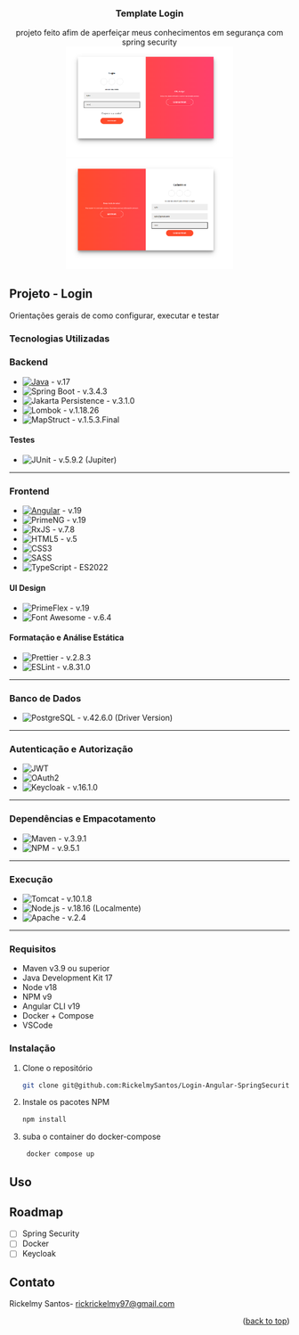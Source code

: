 <!-- PROJECT LOGO -->
<!-- <br />
<div align="center">
  <a href="https://github.com/github_username/repo_name">
    <img src="images/logo.png" alt="Logo" width="80" height="80">
  </a> -->

<h3 align="center">Template Login</h3>

  <p align="center">
    projeto feito afim de aperfeiçar meus conhecimentos em segurança com spring security
    <br />
     <img src="./login-ui/src/assets/images/login.png" alt="Logo" width="300"> 
    <br />
     <img src="./login-ui/src/assets/images/cadastrar.png" alt="Logo" width="300">
    <br />
  </p>
</div>

## Projeto - Login

Orientações gerais de como configurar, executar e testar

### Tecnologias Utilizadas

### **Backend**

- [![Java](https://img.shields.io/badge/Java-ED8B00?style=for-the-badge&logo=openjdk&logoColor=white)](https://www.java.com) - v.17
- ![Spring Boot](https://img.shields.io/badge/Spring%20Boot-6DB33F?style=for-the-badge&logo=spring-boot&logoColor=white) - v.3.4.3
- ![Jakarta Persistence](https://img.shields.io/badge/Jakarta%20Persistence-007396?style=for-the-badge&logo=jakartaee&logoColor=white) - v.3.1.0
- ![Lombok](https://img.shields.io/badge/Lombok-CA2136?style=for-the-badge&logo=lombok&logoColor=white) - v.1.18.26
- ![MapStruct](https://img.shields.io/badge/MapStruct-6DB33F?style=for-the-badge&logo=mapstruct&logoColor=white) - v.1.5.3.Final

#### **Testes**

- ![JUnit](https://img.shields.io/badge/JUnit-25A162?style=for-the-badge&logo=junit5&logoColor=white) - v.5.9.2 (Jupiter)

---

### **Frontend**

- [![Angular](https://img.shields.io/badge/Angular-DD0031?style=for-the-badge&logo=angular&logoColor=white)](https://angular.io) - v.19
- ![PrimeNG](https://img.shields.io/badge/PrimeNG-4479A1?style=for-the-badge&logo=primeng&logoColor=white) - v.19
- ![RxJS](https://img.shields.io/badge/RxJS-B7178C?style=for-the-badge&logo=reactivex&logoColor=white) - v.7.8
- ![HTML5](https://img.shields.io/badge/HTML5-E34F26?style=for-the-badge&logo=html5&logoColor=white) - v.5
- ![CSS3](https://img.shields.io/badge/CSS3-1572B6?style=for-the-badge&logo=css3&logoColor=white)
- ![SASS](https://img.shields.io/badge/SASS-CC6699?style=for-the-badge&logo=sass&logoColor=white)
- ![TypeScript](https://img.shields.io/badge/TypeScript-007ACC?style=for-the-badge&logo=typescript&logoColor=white) - ES2022

#### **UI Design**

- ![PrimeFlex](https://img.shields.io/badge/PrimeFlex-4A90E2?style=for-the-badge&logo=primeflex&logoColor=white) - v.19
- ![Font Awesome](https://img.shields.io/badge/Font%20Awesome-339AF0?style=for-the-badge&logo=font-awesome&logoColor=white) - v.6.4

#### **Formatação e Análise Estática**

- ![Prettier](https://img.shields.io/badge/Prettier-F7B93E?style=for-the-badge&logo=prettier&logoColor=white) - v.2.8.3
- ![ESLint](https://img.shields.io/badge/ESLint-4B32C3?style=for-the-badge&logo=eslint&logoColor=white) - v.8.31.0

---

### **Banco de Dados**

- ![PostgreSQL](https://img.shields.io/badge/PostgreSQL-316192?style=for-the-badge&logo=postgresql&logoColor=white) - v.42.6.0 (Driver Version)

---

### **Autenticação e Autorização**

- ![JWT](https://img.shields.io/badge/JWT-000000?style=for-the-badge&logo=jsonwebtokens&logoColor=white)
- ![OAuth2](https://img.shields.io/badge/OAuth2-3F3F3F?style=for-the-badge&logo=oauth&logoColor=white)
- ![Keycloak](https://img.shields.io/badge/Keycloak-35495E?style=for-the-badge&logo=keycloak&logoColor=white) - v.16.1.0

---

### **Dependências e Empacotamento**

- ![Maven](https://img.shields.io/badge/Maven-C71A36?style=for-the-badge&logo=apachemaven&logoColor=white) - v.3.9.1
- ![NPM](https://img.shields.io/badge/NPM-CB3837?style=for-the-badge&logo=npm&logoColor=white) - v.9.5.1

---

### **Execução**

- ![Tomcat](https://img.shields.io/badge/Tomcat-F8DC75?style=for-the-badge&logo=apachetomcat&logoColor=black) - v.10.1.8
- ![Node.js](https://img.shields.io/badge/Node.js-339933?style=for-the-badge&logo=node.js&logoColor=white) - v.18.16 (Localmente)
- ![Apache](https://img.shields.io/badge/Apache-D42029?style=for-the-badge&logo=apache&logoColor=white) - v.2.4

---

### Requisitos

- Maven v3.9 ou superior
- Java Development Kit 17
- Node v18
- NPM v9
- Angular CLI v19
- Docker + Compose
- VSCode

### Instalação

1. Clone o repositório
   ```sh
   git clone git@github.com:RickelmySantos/Login-Angular-SpringSecurity.git
   ```
2. Instale os pacotes NPM
   ```sh
   npm install
   ```
3. suba o container do docker-compose
   ```js
    docker compose up
   ```

<!-- Exemplos de Uso -->

## Uso

<!--  -->

<!-- ROADMAP -->

## Roadmap

- [ ] Spring Security
- [ ] Docker
- [ ] Keycloak

<!-- Contato -->

## Contato

Rickelmy Santos- rickrickelmy97@gmail.com

<p align="right">(<a href="#readme-top">back to top</a>)</p>
